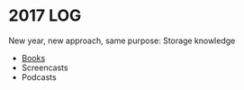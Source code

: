 # 2017 LOG

New year, new approach, same purpose: Storage knowledge

- [Books](2017/books.md)
- Screencasts
- Podcasts